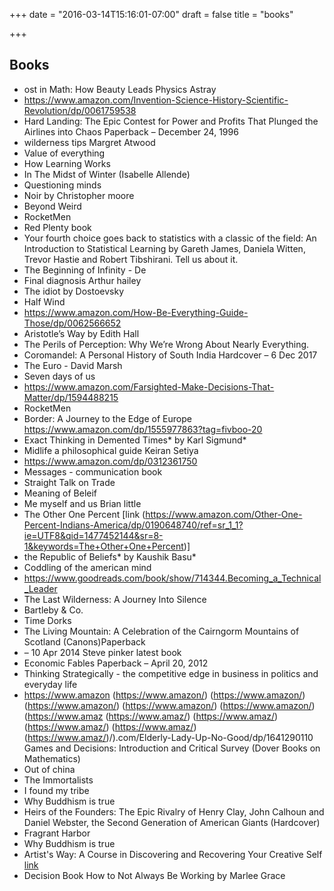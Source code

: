 +++
date = "2016-03-14T15:16:01-07:00"
draft = false
title = "books"

+++

Books
-----


* ost in Math: How Beauty Leads Physics Astray
* https://www.amazon.com/Invention-Science-History-Scientific-Revolution/dp/0061759538
* Hard Landing: The Epic Contest for Power and Profits That Plunged the Airlines into Chaos Paperback – December 24, 1996
* wilderness tips Margret Atwood
* Value of everything
* How Learning Works
* In The Midst of Winter (Isabelle Allende)
* Questioning minds
* Noir by Christopher moore
* Beyond Weird
* RocketMen
* Red Plenty book
* Your fourth choice goes back to statistics with a classic of the field: An Introduction to Statistical Learning by Gareth James, Daniela Witten, Trevor Hastie and Robert Tibshirani. Tell us about it.
* The Beginning of Infinity - De
* Final diagnosis Arthur hailey
* The idiot by Dostoevsky
* Half Wind
* https://www.amazon.com/How-Be-Everything-Guide-Those/dp/0062566652
* Aristotle’s Way by Edith Hall
* The Perils of Perception: Why We’re Wrong About Nearly Everything.
* Coromandel: A Personal History of South India Hardcover – 6 Dec 2017
* The Euro - David Marsh
* Seven days of us
* https://www.amazon.com/Farsighted-Make-Decisions-That-Matter/dp/1594488215
* RocketMen
* Border: A Journey to the Edge of Europe https://www.amazon.com/dp/1555977863?tag=fivboo-20
* Exact Thinking in Demented Times* by Karl Sigmund*
* Midlife a philosophical guide Keiran Setiya
* https://www.amazon.com/dp/0312361750
* Messages - communication book
* Straight Talk on Trade
* Meaning of Beleif
* Me myself and us Brian little
* The Other One Percent [link (https://www.amazon.com/Other-One-Percent-Indians-America/dp/0190648740/ref=sr_1_1?ie=UTF8&qid=1477452144&sr=8-1&keywords=The+Other+One+Percent)]
* the Republic of Beliefs* by Kaushik Basu*
* Coddling of the american mind
* https://www.goodreads.com/book/show/714344.Becoming_a_Technical_Leader
* The Last Wilderness: A Journey Into Silence
* Bartleby & Co.
* Time Dorks
* The Living Mountain: A Celebration of the Cairngorm Mountains of Scotland (Canons)Paperback
* – 10 Apr 2014 Steve pinker latest book
* Economic Fables Paperback – April 20, 2012
* Thinking Strategically - the competitive edge in business in politics and everyday life
* https://www.amazon (https://www.amazon/) (https://www.amazon/) (https://www.amazon/) (https://www.amazon/) (https://www.amazon/) (https://www.amaz (https://www.amaz/) (https://www.amaz/) (https://www.amaz/) (https://www.amaz/) (https://www.amaz/)/).com/Elderly-Lady-Up-No-Good/dp/1641290110 Games and Decisions: Introduction and Critical Survey (Dover Books on Mathematics)
* Out of china
* The Immortalists
* I found my tribe
* Why Buddhism is true
* Heirs of the Founders: The Epic Rivalry of Henry Clay, John Calhoun and Daniel Webster, the Second Generation of American Giants (Hardcover)
* Fragrant Harbor
* Why Buddhism is true
* Artist's Way: A Course in Discovering and Recovering Your Creative Self [link](https://www.amazon.com/dp/0330343580/ref=as_at?tag=fivebooks001-20)
* Decision Book
 How to Not Always Be Working by Marlee Grace
